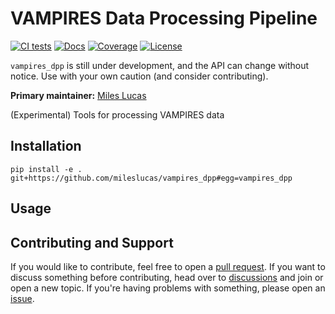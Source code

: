 # VAMPIRES Data Processing Pipeline

[![CI tests](https://github.com/mileslucas/vampires_dpp/actions/workflows/CI.yml/badge.svg?branch=main)](https://github.com/mileslucas/vampires_dpp/actions/workflows/CI.yml)
[![Docs](https://img.shields.io/badge/docs-latest-blue.svg)](https://mileslucas.com/vampires_dpp)
[![Coverage](https://codecov.io/gh/mileslucas/vampires_dpp/branch/main/graph/badge.svg)](https://codecov.io/gh/mileslucas/vampires_dpp)
[![License](https://img.shields.io/github/license/mileslucas/vampires_dpp?color=yellow)](LICENSE)

 `vampires_dpp` is still under development, and the API can change without notice. Use with your own caution (and consider contributing).

**Primary maintainer:** [Miles Lucas](https://github.com/mileslucas)

(Experimental) Tools for processing VAMPIRES data

## Installation

    pip install -e . git+https://github.com/mileslucas/vampires_dpp#egg=vampires_dpp

## Usage


## Contributing and Support

If you would like to contribute, feel free to open a [pull request](https://github.com/mileslucas/vampires_dpp/pulls). If you want to discuss something before contributing, head over to [discussions](https://github.com/mileslucas/vampires_dpp/discussions) and join or open a new topic. If you're having problems with something, please open an [issue](https://github.com/mileslucas/vampires_dpp/issues).
